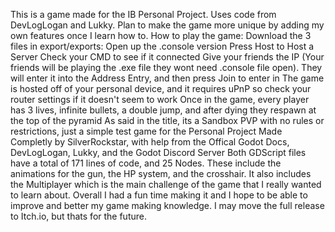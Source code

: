 This is a game made for the IB Personal Project.
Uses code from DevLogLogan and Lukky.
Plan to make the game more unique by adding my own features once I learn how to.
How to play the game:
Download the 3 files in export/exports:
Open up the .console version
Press Host to Host a Server
Check your CMD to see if it connected
Give your friends the IP (Your friends will be playing the .exe file they wont need .console file open).
They will enter it into the Address Entry, and then press Join to enter in
The game is hosted off of your personal device, and it requires uPnP so check your router settings if it doesn't seem to work
Once in the game, every player has 3 lives, infinite bullets, a double jump, and after dying they respawn at the top of the pyramid
As said in the title, its a Sandbox PVP with no rules or restrictions, just a simple test game for the Personal Project
Made Completly by SilverRockstar, with help from the Offical Godot Docs, DevLogLogan, Lukky, and the Godot Discord Server
Both GDScript files have a total of 171 lines of code, and 25 Nodes. These include the animations for the gun, the HP system, and the crosshair. It also includes the Multiplayer which is the main challenge of the game that I really wanted to learn about. Overall I had a fun time making it and I hope to be able to improve and better my game making knowledge.
I may move the full release to Itch.io, but thats for the future.
